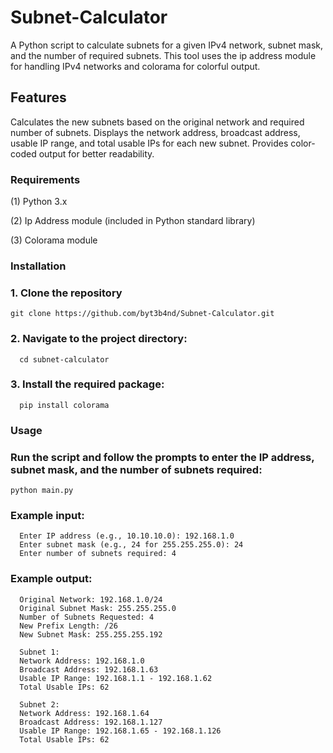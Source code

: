 # Subnet-Calculator
  A Python script to calculate subnets for a given IPv4 network, subnet mask, and the number of required subnets. This tool uses the ip address module for handling IPv4 networks and colorama for colorful output.
## Features
  Calculates the new subnets based on the original network and required number of subnets.
Displays the network address, broadcast address, usable IP range, and total usable IPs for each new subnet.
Provides color-coded output for better readability.

### Requirements
  (1) Python 3.x
  
  (2) Ip Address module (included in Python standard library)
  
  (3) Colorama module

### Installation
###  1. Clone the repository
    git clone https://github.com/byt3b4nd/Subnet-Calculator.git

### 2. Navigate to the project directory:
      cd subnet-calculator
### 3. Install the required package:
      pip install colorama


### Usage
### Run the script and follow the prompts to enter the IP address, subnet mask, and the number of subnets required:
    python main.py

### Example input:
      Enter IP address (e.g., 10.10.10.0): 192.168.1.0
      Enter subnet mask (e.g., 24 for 255.255.255.0): 24
      Enter number of subnets required: 4

### Example output:
      Original Network: 192.168.1.0/24
      Original Subnet Mask: 255.255.255.0
      Number of Subnets Requested: 4
      New Prefix Length: /26
      New Subnet Mask: 255.255.255.192

      Subnet 1:
      Network Address: 192.168.1.0
      Broadcast Address: 192.168.1.63
      Usable IP Range: 192.168.1.1 - 192.168.1.62
      Total Usable IPs: 62

      Subnet 2:
      Network Address: 192.168.1.64
      Broadcast Address: 192.168.1.127
      Usable IP Range: 192.168.1.65 - 192.168.1.126
      Total Usable IPs: 62



        

        



    
       
